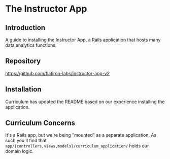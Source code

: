 # The Instructor App

## Introduction

A guide to installing the Instructor App, a Rails application that hosts many
data analytics functions.

## Repository

https://github.com/flatiron-labs/instructor-app-v2

## Installation

Curriculum has updated the README based on our experience installing the
application.

## Curriculum Concerns

It's a Rails app, but we're being "mounted" as a separate application. As such
you'll find that `app/{controllers,views,models}/curriculum_application/` holds
our domain logic.
